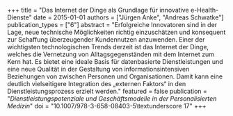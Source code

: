 +++
title = "Das Internet der Dinge als Grundlage für innovative e-Health-Dienste"
date = 2015-01-01
authors = ["Jürgen Anke", "Andreas Schwatke"]
publication_types = ["6"]
abstract = "Erfolgreiche Innovatoren sind in der Lage, neue technische Möglichkeiten richtig einzuschätzen und konsequent zur Schaffung überzeugender Kundennutzen anzuwenden. Einer der wichtigsten technologischen Trends derzeit ist das Internet der Dinge, welches die Vernetzung von Alltagsgegenständen mit dem Internet zum Kern hat. Es bietet eine ideale Basis für datenbasierte Dienstleistungen und eine neue Qualität in der Gestaltung von informationsintensiven Beziehungen von zwischen Personen und Organisationen. Damit kann eine deutlich vielseitigere Integration des „externen Faktors“ in den Dienstleistungsprozess erzielt werden."
featured = false
publication = "*Dienstleistungspotenziale und Geschäftsmodelle in der Personalisierten Medizin*"
doi = "10.1007/978-3-658-08403-5\textunderscore 17"
+++

